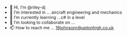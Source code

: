 - 👋 Hi, I’m @riley-dj
- 👀 I’m interested in ... aircraft engineering and mechanics
- 🌱 I’m currently learning ...c# in a level
- 💞️ I’m looking to collaborate on ...
- 📫 How to reach me ... 16johnsonr@uptonhigh.co.uk

<!---
riley-dj/riley-dj is a ✨ special ✨ repository because its `README.md` (this file) appears on your GitHub profile.
You can click the Preview link to take a look at your changes.
--->
